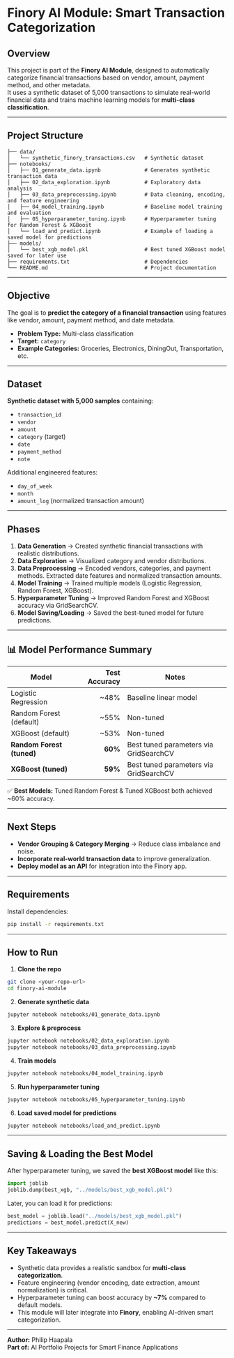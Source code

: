 # Finory AI Module: Smart Transaction Categorization

## Overview
This project is part of the **Finory AI Module**, designed to automatically categorize financial transactions based on vendor, amount, payment method, and other metadata.  
It uses a synthetic dataset of 5,000 transactions to simulate real-world financial data and trains machine learning models for **multi-class classification**.

---

## Project Structure

```
├── data/
│   └── synthetic_finory_transactions.csv   # Synthetic dataset
├── notebooks/
│   ├── 01_generate_data.ipynb              # Generates synthetic transaction data
│   ├── 02_data_exploration.ipynb           # Exploratory data analysis
│   ├── 03_data_preprocessing.ipynb         # Data cleaning, encoding, and feature engineering
│   ├── 04_model_training.ipynb             # Baseline model training and evaluation
│   ├── 05_hyperparameter_tuning.ipynb      # Hyperparameter tuning for Random Forest & XGBoost
│   └── load_and_predict.ipynb              # Example of loading a saved model for predictions
├── models/
│   └── best_xgb_model.pkl                  # Best tuned XGBoost model saved for later use
├── requirements.txt                        # Dependencies
└── README.md                               # Project documentation
```

---

## Objective
The goal is to **predict the category of a financial transaction** using features like vendor, amount, payment method, and date metadata.

- **Problem Type:** Multi-class classification  
- **Target:** `category`  
- **Example Categories:** Groceries, Electronics, DiningOut, Transportation, etc.

---

## Dataset

**Synthetic dataset with 5,000 samples** containing:
- `transaction_id`
- `vendor`
- `amount`
- `category` (target)
- `date`
- `payment_method`
- `note`

Additional engineered features:
- `day_of_week`
- `month`
- `amount_log` (normalized transaction amount)

---

## Phases

1. **Data Generation** → Created synthetic financial transactions with realistic distributions.
2. **Data Exploration** → Visualized category and vendor distributions.
3. **Data Preprocessing** → Encoded vendors, categories, and payment methods. Extracted date features and normalized transaction amounts.
4. **Model Training** → Trained multiple models (Logistic Regression, Random Forest, XGBoost).
5. **Hyperparameter Tuning** → Improved Random Forest and XGBoost accuracy via GridSearchCV.
6. **Model Saving/Loading** → Saved the best-tuned model for future predictions.

---

## 📊 Model Performance Summary  

| Model                      | Test Accuracy | Notes |
|----------------------------|--------------:|-------|
| Logistic Regression        | ~48%          | Baseline linear model |
| Random Forest (default)    | ~55%          | Non-tuned |
| XGBoost (default)          | ~53%          | Non-tuned |
| **Random Forest (tuned)**  | **60%**       | Best tuned parameters via GridSearchCV |
| **XGBoost (tuned)**        | **59%**       | Best tuned parameters via GridSearchCV |

✅ **Best Models:** Tuned Random Forest & Tuned XGBoost both achieved ~60% accuracy.  

---

## Next Steps

- **Vendor Grouping & Category Merging** → Reduce class imbalance and noise.
- **Incorporate real-world transaction data** to improve generalization.
- **Deploy model as an API** for integration into the Finory app.

---

## Requirements

Install dependencies:

```bash
pip install -r requirements.txt
```

---

## How to Run

1. **Clone the repo**
```bash
git clone <your-repo-url>
cd finory-ai-module
```

2. **Generate synthetic data**
```bash
jupyter notebook notebooks/01_generate_data.ipynb
```

3. **Explore & preprocess**
```bash
jupyter notebook notebooks/02_data_exploration.ipynb
jupyter notebook notebooks/03_data_preprocessing.ipynb
```

4. **Train models**
```bash
jupyter notebook notebooks/04_model_training.ipynb
```

5. **Run hyperparameter tuning**
```bash
jupyter notebook notebooks/05_hyperparameter_tuning.ipynb
```

6. **Load saved model for predictions**
```bash
jupyter notebook notebooks/load_and_predict.ipynb
```

---

## Saving & Loading the Best Model

After hyperparameter tuning, we saved the **best XGBoost model** like this:

```python
import joblib
joblib.dump(best_xgb, "../models/best_xgb_model.pkl")
```

Later, you can load it for predictions:

```python
best_model = joblib.load("../models/best_xgb_model.pkl")
predictions = best_model.predict(X_new)
```

---

## Key Takeaways

- Synthetic data provides a realistic sandbox for **multi-class categorization**.
- Feature engineering (vendor encoding, date extraction, amount normalization) is critical.
- Hyperparameter tuning can boost accuracy by **~7%** compared to default models.
- This module will later integrate into **Finory**, enabling AI-driven smart categorization.

---

**Author:** Philip Haapala  
**Part of:** AI Portfolio Projects for Smart Finance Applications 
